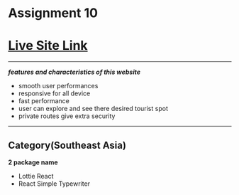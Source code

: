 # Assignment 10

# [Live Site Link](https://rhome-4bd0b.web.app)
----------------------

***features and characteristics of this website***
- smooth user performances
- responsive for all device
- fast performance
- user can explore and see there desired tourist spot
- private routes give extra security
----------------------

**Category(Southeast Asia)**
-----

**2 package name**
- Lottie React
- React Simple Typewriter
